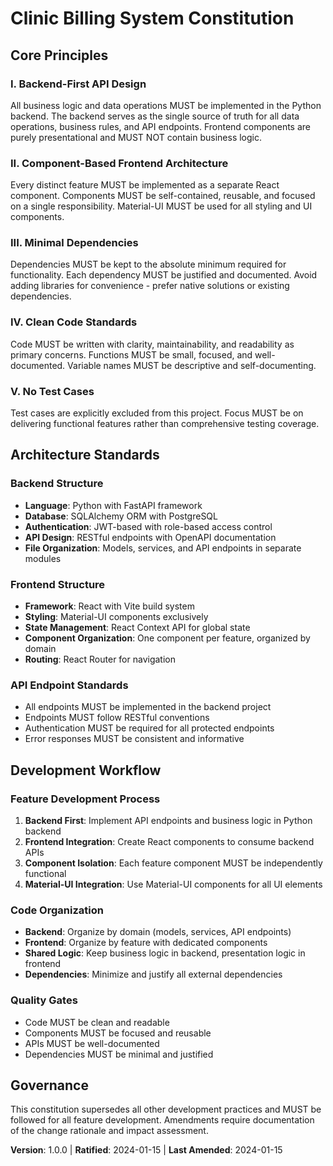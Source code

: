 <!--
Sync Impact Report:
Version change: 1.0.0 → 1.0.0 (initial creation)
Modified principles: N/A (initial creation)
Added sections: Core Principles, Architecture Standards, Development Workflow, Governance
Removed sections: N/A (initial creation)
Templates requiring updates: 
  ✅ plan-template.md (updated for backend/frontend structure)
  ✅ spec-template.md (updated for component-based frontend)
  ✅ tasks-template.md (updated for backend/frontend separation)
Follow-up TODOs: None
-->

# Clinic Billing System Constitution

## Core Principles

### I. Backend-First API Design
All business logic and data operations MUST be implemented in the Python backend. The backend serves as the single source of truth for all data operations, business rules, and API endpoints. Frontend components are purely presentational and MUST NOT contain business logic.

### II. Component-Based Frontend Architecture
Every distinct feature MUST be implemented as a separate React component. Components MUST be self-contained, reusable, and focused on a single responsibility. Material-UI MUST be used for all styling and UI components.

### III. Minimal Dependencies
Dependencies MUST be kept to the absolute minimum required for functionality. Each dependency MUST be justified and documented. Avoid adding libraries for convenience - prefer native solutions or existing dependencies.

### IV. Clean Code Standards
Code MUST be written with clarity, maintainability, and readability as primary concerns. Functions MUST be small, focused, and well-documented. Variable names MUST be descriptive and self-documenting.

### V. No Test Cases
Test cases are explicitly excluded from this project. Focus MUST be on delivering functional features rather than comprehensive testing coverage.

## Architecture Standards

### Backend Structure
- **Language**: Python with FastAPI framework
- **Database**: SQLAlchemy ORM with PostgreSQL
- **Authentication**: JWT-based with role-based access control
- **API Design**: RESTful endpoints with OpenAPI documentation
- **File Organization**: Models, services, and API endpoints in separate modules

### Frontend Structure
- **Framework**: React with Vite build system
- **Styling**: Material-UI components exclusively
- **State Management**: React Context API for global state
- **Component Organization**: One component per feature, organized by domain
- **Routing**: React Router for navigation

### API Endpoint Standards
- All endpoints MUST be implemented in the backend project
- Endpoints MUST follow RESTful conventions
- Authentication MUST be required for all protected endpoints
- Error responses MUST be consistent and informative

## Development Workflow

### Feature Development Process
1. **Backend First**: Implement API endpoints and business logic in Python backend
2. **Frontend Integration**: Create React components to consume backend APIs
3. **Component Isolation**: Each feature component MUST be independently functional
4. **Material-UI Integration**: Use Material-UI components for all UI elements

### Code Organization
- **Backend**: Organize by domain (models, services, API endpoints)
- **Frontend**: Organize by feature with dedicated components
- **Shared Logic**: Keep business logic in backend, presentation logic in frontend
- **Dependencies**: Minimize and justify all external dependencies

### Quality Gates
- Code MUST be clean and readable
- Components MUST be focused and reusable
- APIs MUST be well-documented
- Dependencies MUST be minimal and justified

## Governance

This constitution supersedes all other development practices and MUST be followed for all feature development. Amendments require documentation of the change rationale and impact assessment.

**Version**: 1.0.0 | **Ratified**: 2024-01-15 | **Last Amended**: 2024-01-15